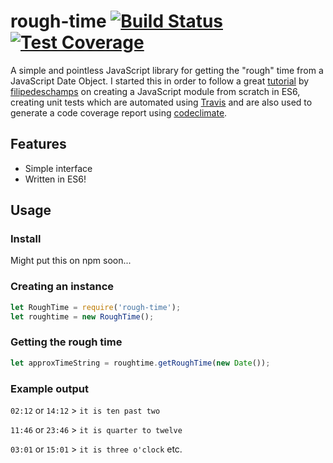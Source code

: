 # rough-time [![Build Status](https://travis-ci.org/benhjt/rough-time.svg?branch=master)](https://travis-ci.org/benhjt/rough-time) [![Test Coverage](https://codeclimate.com/github/benhjt/rough-time/badges/coverage.svg)](https://codeclimate.com/github/benhjt/rough-time/coverage)

A simple and pointless JavaScript library for getting the "rough" time from a JavaScript Date Object. I started this
in order to follow a great [tutorial](https://github.com/filipedeschamps/rss-feed-emitter/issues/119) by 
[filipedeschamps](https://github.com/filipedeschamps/) on creating a JavaScript module from scratch in ES6, creating unit
tests which are automated using [Travis](https://travis-ci.org/) and are also used to generate a code coverage report 
using [codeclimate](https://codeclimate.com/).

## Features
* Simple interface
* Written in ES6!

## Usage

### Install

Might put this on npm soon...

### Creating an instance

```js
let RoughTime = require('rough-time');
let roughtime = new RoughTime();
```

### Getting the rough time

```js
let approxTimeString = roughtime.getRoughTime(new Date());
```

### Example output
`02:12` or `14:12` > `it is ten past two`

`11:46` or `23:46` > `it is quarter to twelve`

`03:01` or `15:01` > `it is three o'clock` etc.
